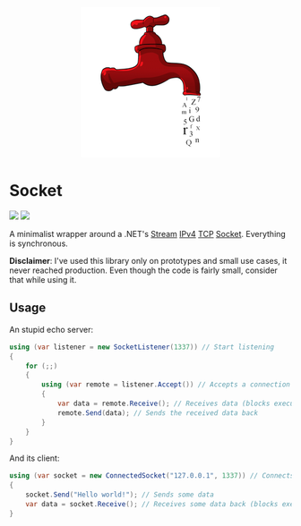 <p align="center">
    <a href="#socket">
        <img alt="logo" src="Assets/logo.png">
    </a>
</p>

# Socket

[![][build-img]][build]
[![][nuget-img]][nuget]

A minimalist wrapper around a .NET's [Stream]&nbsp;[IPv4]&nbsp;[TCP]&nbsp;[Socket].
Everything is synchronous.

**Disclaimer**: I've used this library only on prototypes and small use cases, it never reached production. Even though the code is fairly small, consider that while using it.

[build]:     https://ci.appveyor.com/project/TallesL/net-socket
[build-img]: https://ci.appveyor.com/api/projects/status/github/tallesl/net-socket?svg=true
[nuget]:     https://www.nuget.org/packages/Socket
[nuget-img]: https://badge.fury.io/nu/Socket.svg
[Stream]:    http://msdn.microsoft.com/library/System.Net.Sockets.AddressFamily
[IPv4]:      http://msdn.microsoft.com/library/System.Net.Sockets.SocketType
[TCP]:       http://msdn.microsoft.com/library/System.Net.Sockets.ProtocolType
[Socket]:    http://msdn.microsoft.com/library/System.Net.Sockets.Socket

## Usage

An stupid echo server:

```cs
using (var listener = new SocketListener(1337)) // Start listening
{
    for (;;)
    {
        using (var remote = listener.Accept()) // Accepts a connection (blocks execution)
        {
            var data = remote.Receive(); // Receives data (blocks execution)
            remote.Send(data); // Sends the received data back
        }
    }
}
```

And its client:

```cs
using (var socket = new ConnectedSocket("127.0.0.1", 1337)) // Connects to 127.0.0.1 on port 1337
{
    socket.Send("Hello world!"); // Sends some data
    var data = socket.Receive(); // Receives some data back (blocks execution)
}
```
